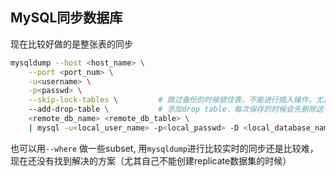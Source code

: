 ## MySQL同步数据库


现在比较好做的是整张表的同步

```bash
mysqldump --host <host_name> \
    --port <port_num> \
    -u<username> \
    -p<passwd> \
    --skip-lock-tables \         # 跳过备份的时候锁住表，不能进行插入操作，尤其当没有这个权限的时候加入这个是比较有用的
    --add-drop-table \           # 添加drop table，每次保存的时候会先删除这个表
    <remote_db_name> <remote_db_table> \
    | mysql -u<local_user_name> -p<local_passwd> -D <local_database_name>

```
也可以用`--where` 做一些subset, 用`mysqldump`进行比较实时的同步还是比较难，现在还没有找到解决的方案（尤其自己不能创建replicate数据集的时候）
